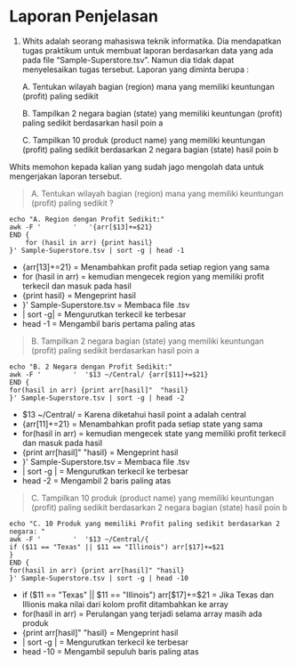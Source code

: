 # Laporan Penjelasan

1. Whits adalah seorang mahasiswa teknik informatika. Dia mendapatkan tugas praktikum
untuk membuat laporan berdasarkan data yang ada pada file “Sample-Superstore.tsv”.
Namun dia tidak dapat menyelesaikan tugas tersebut. Laporan yang diminta berupa :

   A. Tentukan wilayah bagian (region) mana yang memiliki keuntungan (profit) paling
      sedikit
   
   B. Tampilkan 2 negara bagian (state) yang memiliki keuntungan (profit) paling
      sedikit berdasarkan hasil poin a

   C. Tampilkan 10 produk (product name) yang memiliki keuntungan (profit) paling
      sedikit berdasarkan 2 negara bagian (state) hasil poin b

Whits memohon kepada kalian yang sudah jago mengolah data untuk mengerjakan
laporan tersebut.

> A. Tentukan wilayah bagian (region) mana yang memiliki keuntungan (profit) paling
sedikit ?

    echo "A. Region dengan Profit Sedikit:" 
    awk -F '        '   '{arr[$13]+=$21} 
    END {
        for (hasil in arr) {print hasil}
    }' Sample-Superstore.tsv | sort -g | head -1
    
* {arr[$13]+=$21} = Menambahkan profit pada setiap region yang sama 
*  for (hasil in arr) = kemudian mengecek region yang memiliki profit terkecil dan masuk pada hasil
* {print hasil} = Mengeprint hasil
* }' Sample-Superstore.tsv = Membaca file .tsv
*  | sort -g| = Mengurutkan terkecil ke terbesar
*  head -1 = Mengambil baris pertama paling atas

>  B. Tampilkan 2 negara bagian (state) yang memiliki keuntungan (profit) paling
      sedikit berdasarkan hasil poin a
      
    echo "B. 2 Negara dengan Profit Sedikit:"
    awk -F '        '  '$13 ~/Central/ {arr[$11]+=$21}
    END {
    for(hasil in arr) {print arr[hasil]"  "hasil}
    }' Sample-Superstore.tsv | sort -g | head -2
    
*  $13 ~/Central/ = Karena diketahui hasil point a adalah central 
* {arr[$11]+=$21} = Menambahkan profit pada setiap state yang sama  
*  for(hasil in arr) = kemudian mengecek state yang memiliki profit terkecil dan masuk pada hasil
*  {print arr[hasil]"  "hasil} = Mengeprint hasil
*  }' Sample-Superstore.tsv = Membaca file .tsv
*  | sort -g | = Mengurutkan terkecil ke terbesar
*  head -2 = Mengambil 2 baris paling atas

> C. Tampilkan 10 produk (product name) yang memiliki keuntungan (profit) paling
      sedikit berdasarkan 2 negara bagian (state) hasil poin b
      
    echo "C. 10 Produk yang memiliki Profit paling sedikit berdasarkan 2 negara: "
    awk -F '        '  '$13 ~/Central/{
    if ($11 == "Texas" || $11 == "Illinois") arr[$17]+=$21
    }
    END {
    for(hasil in arr) {print arr[hasil]" "hasil}
    }' Sample-Superstore.tsv | sort -g | head -10
 
*  if ($11 == "Texas" || $11 == "Illinois") arr[$17]+=$21 = Jika Texas dan Illionis maka nilai dari kolom profit ditambahkan ke         array
*  for(hasil in arr) = Perulangan yang terjadi selama array masih ada produk
* {print arr[hasil]" "hasil} = Mengeprint hasil
*  | sort -g | = Mengurutkan terkecil ke terbesar
*  head -10 = Mengambil sepuluh baris paling atas
